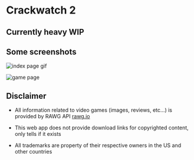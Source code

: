 # Crackwatch 2

## Currently heavy WIP

## Some screenshots

![index page gif](https://i.imgur.com/asaBZzt.gif)

![game page](https://i.imgur.com/3qqD3ba.png)

## Disclaimer

-   All information related to video games (images, reviews, etc...) is provided by RAWG API [rawg.io](https://rawg.io/apidocs)

-   This web app does not provide download links for copyrighted content, only tells if it exists

-   All trademarks are property of their respective owners in the US and other countries
